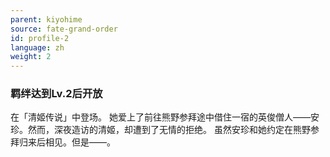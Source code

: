 ```yaml
---
parent: kiyohime
source: fate-grand-order
id: profile-2
language: zh
weight: 2
---
```


### 羁绊达到Lv.2后开放

在「清姬传说」中登场。
她爱上了前往熊野参拜途中借住一宿的英俊僧人——安珍。然而，深夜造访的清姬，却遭到了无情的拒绝。
虽然安珍和她约定在熊野参拜归来后相见。但是——。

